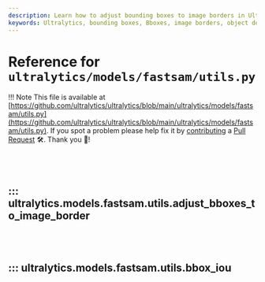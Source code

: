 ```yaml
---
description: Learn how to adjust bounding boxes to image borders in Ultralytics models using the bbox_iou utility. Enhance your object detection performance.
keywords: Ultralytics, bounding boxes, Bboxes, image borders, object detection, bbox_iou, model utilities
---
```


# Reference for `ultralytics/models/fastsam/utils.py`

!!! Note
    This file is available at [https://github.com/ultralytics/ultralytics/blob/main/ultralytics/models/fastsam/utils.py](https://github.com/ultralytics/ultralytics/blob/main/ultralytics/models/fastsam/utils.py). If you spot a problem please help fix it by [contributing](https://docs.ultralytics.com/help/contributing/) a [Pull Request](https://github.com/ultralytics/ultralytics/edit/main/ultralytics/models/fastsam/utils.py) 🛠️. Thank you 🙏!

<br><br>

## ::: ultralytics.models.fastsam.utils.adjust_bboxes_to_image_border

<br><br>

## ::: ultralytics.models.fastsam.utils.bbox_iou

<br><br>
